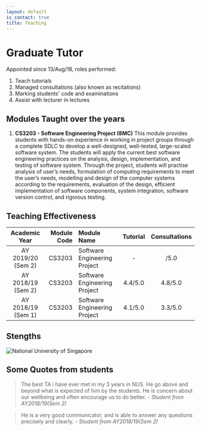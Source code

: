```yaml
---
layout: default
is_contact: true
title: Teaching
---
```

# Graduate Tutor

Appointed since 13/Aug/18, roles performed:

1. Teach tutorials
2. Managed consultations (also known as recitations)
3. Marking students' code and examinations
4. Assist with lecturer in lectures

## Modules Taught over the years

1. **CS3203 - Software Engineering Project (8MC)** This module provides students with hands-on experience in working in project groups through a complete SDLC to develop a well-designed, well-tested, large-scaled software system. The students will apply the current best software engineering practices on the analysis, design, implementation, and testing of software system. Through the project, students will practise analysis of user’s needs, formulation of computing requirements to meet the user’s needs, modelling and design of the computer systems according to the requirements, evaluation of the design, efficient implementation of software components, system integration, software version control, and rigorous testing.

## Teaching Effectiveness

Academic Year | Module Code | Module Name | Tutorial | Consultations
:-:|-:|:-|:-:|:-:
AY 2019/20 (Sem 2) | CS3203 | Software Engineering Project | - | /5.0
AY 2018/19 (Sem 2) | CS3203 | Software Engineering Project | 4.4/5.0 | 4.8/5.0
AY 2018/19 (Sem 1) | CS3203 | Software Engineering Project | 4.1/5.0 | 3.3/5.0

## Stengths

![National University of Singapore]({{site.img_path}}/strengths.bmp)

## Some Quotes from students

> The best TA i have ever met in my 3 years in NUS. He go above and beyond what is expected of him by the students. He is concern about our wellbeing and often encourage us to do better. - *Student from AY2018/19(Sem 2)*

> He is a very good communicator, and is able to answer any questions precisely and clearly. - *Student from AY2018/19(Sem 2)*
